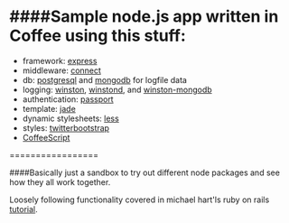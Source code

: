 ####Sample node.js app written in Coffee using this stuff: 
=================
- framework: [express](http://expressjs.com/)
- middleware: [connect](http://www.senchalabs.org/connect/)
- db: [postgresql](http://www.postgresql.org/) and [mongodb](www.mongodb.org) for logfile data
- logging: [winston](https://github.com/flatiron/winston), [winstond](https://github.com/flatiron/winstond), and [winston-mongodb](https://github.com/indexzero/winston-mongodb)
- authentication: [passport](http://passportjs.org/)
- template: [jade](http://jade-lang.com/)
- dynamic stylesheets: [less](http://lesscss.org/)
- styles: [twitterbootstrap](http://twitter.github.com/bootstrap/)
- [CoffeeScript](coffeescript.org)


=================

####Basically just a sandbox to try out different node packages and see how they all work together. 

Loosely following functionality covered in michael hart'ls ruby on rails [tutorial](http://ruby.railstutorial.org/book/ruby-on-rails-tutorial?version=3.2).